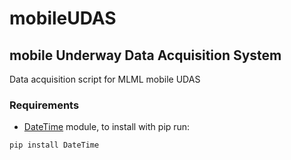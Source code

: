 # mobileUDAS
## mobile Underway Data Acquisition System

Data acquisition script for MLML mobile UDAS

### Requirements

* [DateTime](https://pypi.python.org/pypi/DateTime/) module, to install with pip run:

```pip install DateTime```
